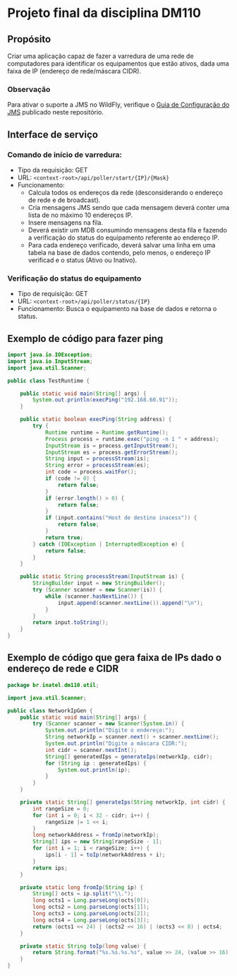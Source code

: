 # Projeto final da disciplina DM110

## Propósito

Criar uma aplicação capaz de fazer a varredura de uma rede de computadores para identificar os equipamentos que estão ativos, dada uma faixa de IP (endereço de rede/máscara CIDR).

### Observação

Para ativar o suporte a JMS no WildFly, verifique o [Guia de Configuração do JMS](../guides/queueconfig.md) publicado neste repositório.

## Interface de serviço

### Comando de início de varredura:

* Tipo da requisição: GET
* URL: `<context-root>/api/poller/start/{IP}/{Mask}`
* Funcionamento:
  * Calcula todos os endereços da rede (desconsiderando o endereço de rede e de broadcast).
  * Cria mensagens JMS sendo que cada mensagem deverá conter uma lista de no máximo 10 endereços IP.
  * Insere mensagens na fila.
  * Deverá existir um MDB consumindo mensagens desta fila e fazendo a verificação do status do equipamento referente ao endereço IP.
  * Para cada endereço verificado, deverá salvar uma linha em uma tabela na base de dados contendo, pelo menos, o endereço IP verificad e o status (Ativo ou Inativo).

### Verificação do status do equipamento

* Tipo de requisição: GET
* URL: `<context-root>/api/poller/status/{IP}`
* Funcionamento: Busca o equipamento na base de dados e retorna o status.

## Exemplo de código para fazer ping

```java
import java.io.IOException;
import java.io.InputStream;
import java.util.Scanner;

public class TestRuntime {

	public static void main(String[] args) {
		System.out.println(execPing("192.168.60.91"));
	}

	public static boolean execPing(String address) {
		try {
			Runtime runtime = Runtime.getRuntime();
			Process process = runtime.exec("ping -n 1 " + address);
			InputStream is = process.getInputStream();
			InputStream es = process.getErrorStream();
			String input = processStream(is);
			String error = processStream(es);
			int code = process.waitFor();
			if (code != 0) {
				return false;
			}
			if (error.length() > 0) {
				return false;
			}
			if (input.contains("Host de destino inacess")) {
				return false;
			}
			return true;
		} catch (IOException | InterruptedException e) {
			return false;
		}
	}

	public static String processStream(InputStream is) {
		StringBuilder input = new StringBuilder();
		try (Scanner scanner = new Scanner(is)) {
			while (scanner.hasNextLine()) {
				input.append(scanner.nextLine()).append("\n");
			}
		}
		return input.toString();
	}
}
```

## Exemplo de código que gera faixa de IPs dado o endereço de rede e CIDR

```java
package br.inatel.dm110.util;

import java.util.Scanner;

public class NetworkIpGen {
	public static void main(String[] args) {
		try (Scanner scanner = new Scanner(System.in)) {
			System.out.println("Digite o endereço:");
			String networkIp = scanner.next() + scanner.nextLine();
			System.out.println("Digite a máscara CIDR:");
			int cidr = scanner.nextInt();
			String[] generatedIps = generateIps(networkIp, cidr);
			for (String ip : generatedIps) {
				System.out.println(ip);
			}
		}
	}

	private static String[] generateIps(String networkIp, int cidr) {
		int rangeSize = 0;
		for (int i = 0; i < 32 - cidr; i++) {
			rangeSize |= 1 << i;
		}
		long networkAddress = fromIp(networkIp);
		String[] ips = new String[rangeSize - 1];
		for (int i = 1; i < rangeSize; i++) {
			ips[i - 1] = toIp(networkAddress + i);
		}
		return ips;
	}

	private static long fromIp(String ip) {
		String[] octs = ip.split("\\.");
		long octs1 = Long.parseLong(octs[0]);
		long octs2 = Long.parseLong(octs[1]);
		long octs3 = Long.parseLong(octs[2]);
		long octs4 = Long.parseLong(octs[3]);
		return (octs1 << 24) | (octs2 << 16) | (octs3 << 8) | octs4;
	}

	private static String toIp(long value) {
		return String.format("%s.%s.%s.%s", value >> 24, (value >> 16) & 255, (value >> 8) & 255, value & 255);
	}
}
```